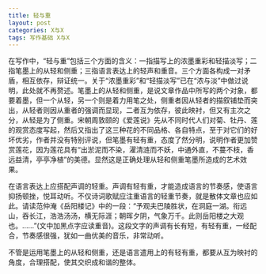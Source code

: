 ```yaml
---
title: 轻与重
layout: post
categories: X与X
tags: 写作基础 X与X
---
```


在写作中，“轻与重”包括三个方面的含义：一指描写上的浓墨重彩和轻描淡写；二指笔墨上的从轻和侧重；三指语言表达上的轻声和重音。三个方面各构成一对矛盾，相互依存，辩证统一。关于“浓墨重彩”和“轻描淡写”已在“浓与淡”中做过说明，此处就不再赘述。笔墨上的从轻和侧重，是说文章作品中所写的两个对象，都要着墨，但一个从轻，另一个则是着力用笔之处，侧重者因从轻者的描叙铺垫而突出，从轻者则因从重者的强调而显现，二者互为依存，彼此映衬，但又有主次之分，从轻是为了侧重。宋朝周敦颐的《爱莲说》先从不同时代人们对菊、牡丹、莲的观赏态度写起，然后又指出了这三种花的不同品格、各自特点，至于对它们的好坏优劣，作者并没有特别评说，但笔墨有轻有重，态度了然分明，说明作者更加赞赏莲花，因为莲花具有“出淤泥而不染，濯清涟而不妖，中通外直，不蔓不枝，香远益清，亭亭净植”的美德。显然这是正确处理从轻和侧重笔墨所造成的艺术效果。

在语言表达上应搭配声调的轻重。声调有轻有重，才能造成语言的节奏感，使语言抑扬顿挫，悦耳动听。不仅诗词歌赋应注重语言的轻重节奏，就是散体文章也应如此。请读范仲淹《岳阳楼记》中的一段：“予观夫巴陵胜状，在洞庭一湖。衔远山，吞长江，浩浩汤汤，横无际涯；朝晖夕阴，气象万千。此则岳阳楼之大观也。……”(文中加黑点字应读重音)。这段文字的声调有长有短，有轻有重，一经配合，节奏感很强，犹如一曲优美的音乐，非常动听。

不管是运用笔墨上的从轻和侧重，还是语言遣用上的有轻有重，都要从互为映衬的角度，合理搭配，使其交织成和谐的整体。 